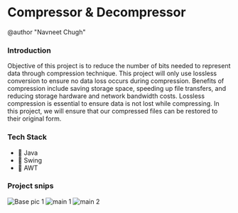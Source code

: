 # Compressor & Decompressor
@author "Navneet Chugh"

### Introduction 
Objective of this project is to reduce the number of bits needed to represent data through compression technique. This project will only use lossless conversion to ensure no data loss occurs during compression. Benefits of compression include saving storage space, speeding up file transfers, and reducing storage hardware and network bandwidth costs. Lossless compression is essential to ensure data is not lost while compressing. In this project, we will ensure that our compressed files can be restored to their original form.

### Tech Stack
- :red_circle: Java
- :red_circle: Swing
- :red_circle: AWT

### Project snips
![Base pic 1](https://github.com/navneet-chugh/Compresor_Decompressor/assets/127025839/830e57e1-08d9-4943-8b1e-18571dc37e29)
![main 1](https://github.com/navneet-chugh/Compresor_Decompressor/assets/127025839/c123b97c-4b2f-4dee-831e-09db9b97042b)
![main 2](https://github.com/navneet-chugh/Compresor_Decompressor/assets/127025839/b146ecaa-8434-4c29-a1ea-bb6d89eb2156)


